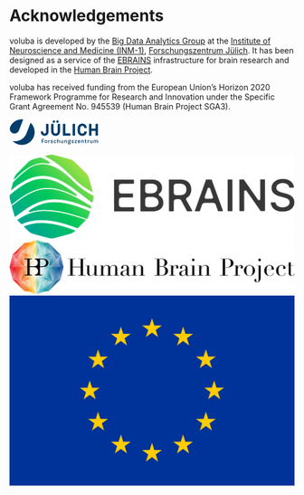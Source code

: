 # Acknowledgements

voluba is developed by the [Big Data Analytics Group](https://fz-juelich.de/en/inm/inm-1/research/big-data-analytics) at the [Institute of Neuroscience and Medicine (INM-1)](https://fz-juelich.de/en/inm/inm-1), [Forschungszentrum Jülich](https://www.fz-juelich.de/en). 
It has been designed as a service of the [EBRAINS](https://ebrains.eu) infrastructure for brain research and developed in the [Human Brain Project](https://humanbrainproject.eu). 

voluba has received funding from the European Union’s Horizon 2020 Framework Programme for Research and Innovation under the Specific Grant Agreement No. 945539 (Human Brain Project SGA3).


[![logo_centered](images/FZJ_logo.png)](https://www.fz-juelich.de/en)

[![logo](images/EBRAINS_logo.png)](https://ebrains.eu)
[![logo](images/HBP_logo.png)](https://humanbrainproject.eu/en/)
![logo](images/EU_logo.jpg)
